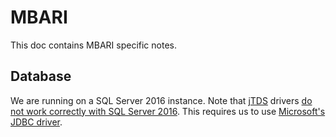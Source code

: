 # MBARI

This doc contains MBARI specific notes.

## Database

We are running on a SQL Server 2016 instance. Note that [jTDS](http://jtds.sourceforge.net/) drivers [do not work correctly with SQL Server 2016](https://sourceforge.net/p/jtds/bugs/769/). This requires us to use [Microsoft's JDBC driver](https://github.com/Microsoft/mssql-jdbc).

